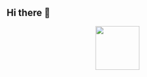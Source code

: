 ## Hi there 👋
<div id="header" align="center">
  <img src="https://media.giphy.com/media/M9gbBd9nbDrOTu1Mqx/giphy.gif]https://media2.giphy.com/media/v1.Y2lkPTc5MGI3NjExbXp2a2FwYm01b2w0MTYxMnBheGhxcXQyaHM4bmFwZGJiNXBjbTRmeiZlcD12MV9pbnRlcm5hbF9naWZfYnlfaWQmY3Q9Zw/1U4S8219ByoGk/giphy.gif" width="100"/>
</div>
<!--
**Shinnn2374/Shinnn2374** is a ✨ _special_ ✨ repository because its `README.md` (this file) appears on your GitHub profile.

Here are some ideas to get you started:

- 🔭 I’m currently working on ...
- 🌱 I’m currently learning ...
- 👯 I’m looking to collaborate on ...
- 🤔 I’m looking for help with ...
- 💬 Ask me about ...
- 📫 How to reach me: ...
- 😄 Pronouns: ...
- ⚡ Fun fact: ...
-->
